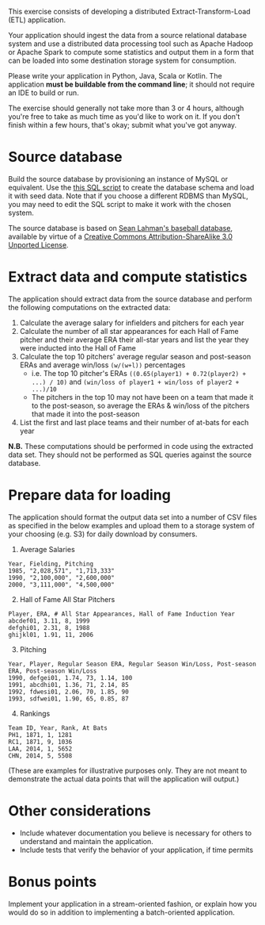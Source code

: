 This exercise consists of developing a distributed Extract-Transform-Load (ETL) application.

Your application should ingest the data from a source relational database system and use a distributed data processing tool such as Apache Hadoop or Apache Spark to compute some statistics and output them in a form that can be loaded into some destination storage system for consumption.

Please write your application in Python, Java, Scala or Kotlin. The application **must be buildable from the command line**; it should not require an IDE to build or run.

The exercise should generally not take more than 3 or 4 hours, although you're free to take as much time as you'd like to work on it. If you don't finish within a few hours, that's okay; submit what you've got anyway.

Source database
===============

Build the source database by provisioning an instance of MySQL or equivalent. Use the [this SQL script](http://seanlahman.com/files/database/lahman2016-sql.zip) to create the database schema and load it with seed data. Note that if you choose a different RDBMS than MySQL, you may need to edit the SQL script to make it work with the chosen system.

The source database is based on [Sean Lahman's baseball database](http://www.seanlahman.com/baseball-archive/statistics/), available by virtue of a [Creative Commons Attribution-ShareAlike 3.0 Unported License](http://creativecommons.org/licenses/by-sa/3.0/).

Extract data and compute statistics
===================================

The application should extract data from the source database and perform the following computations on the extracted data:

1. Calculate the average salary for infielders and pitchers for each year
2. Calculate the number of all star appearances for each Hall of Fame pitcher and their average ERA their all-star years and list the year they were inducted into the Hall of Fame
3. Calculate the top 10 pitchers' average regular season and post-season ERAs and average win/loss `(w/(w+l))` percentages
    * i.e. The top 10 pitcher's ERAs `((0.65(player1) + 0.72(player2) + ...) / 10)` and `(win/loss of player1 + win/loss of player2 + ...)/10 `
    * The pitchers in the top 10 may not have been on a team that made it to the post-season, so average the ERAs & win/loss of the pitchers that made it into the post-season
4. List the first and last place teams and their number of at-bats for each year

**N.B.** These computations should be performed in code using the extracted data set. They should not be performed as SQL queries against the source database.

Prepare data for loading
========================

The application should format the output data set into a number of CSV files as specified in the below examples and upload them to a storage system of your choosing (e.g. S3) for daily download by consumers.

1. Average Salaries

```
Year, Fielding, Pitching
1985, "2,028,571", "1,713,333"
1990, "2,100,000", "2,600,000"
2000, "3,111,000", "4,500,000"
```

2. Hall of Fame All Star Pitchers

```
Player, ERA, # All Star Appearances, Hall of Fame Induction Year
abcdef01, 3.11, 8, 1999
defghi01, 2.31, 8, 1988
ghijkl01, 1.91, 11, 2006
```

3. Pitching

```
Year, Player, Regular Season ERA, Regular Season Win/Loss, Post-season ERA, Post-season Win/Loss
1990, defgei01, 1.74, 73, 1.14, 100
1991, abcdhi01, 1.36, 71, 2.14, 85
1992, fdwesi01, 2.06, 70, 1.85, 90
1993, sdfwei01, 1.90, 65, 0.85, 87
```

4. Rankings

```
Team ID, Year, Rank, At Bats
PH1, 1871, 1, 1281
RC1, 1871, 9, 1036
LAA, 2014, 1, 5652
CHN, 2014, 5, 5508
```

(These are examples for illustrative purposes only. They are not meant to demonstrate the actual data points that will the application will output.)

Other considerations
====================

* Include whatever documentation you believe is necessary for others to understand and maintain the application.
* Include tests that verify the behavior of your application, if time permits

Bonus points
============

Implement your application in a stream-oriented fashion, or explain how you would do so in addition to implementing a batch-oriented application.
